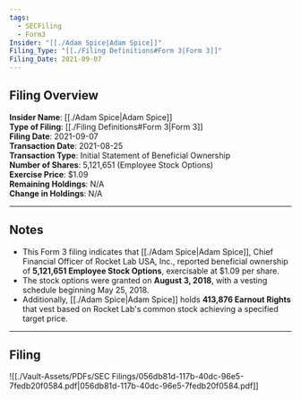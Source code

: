 ```yaml
---
tags:
  - SECFiling
  - Form3
Insider: "[[./Adam Spice|Adam Spice]]"
Filing_Type: "[[./Filing Definitions#Form 3|Form 3]]"
Filing_Date: 2021-09-07
---
```

## Filing Overview

**Insider Name**: [[./Adam Spice|Adam Spice]]  
**Type of Filing**: [[./Filing Definitions#Form 3|Form 3]]  
**Filing Date**: 2021-09-07  
**Transaction Date**: 2021-08-25  
**Transaction Type**: Initial Statement of Beneficial Ownership  
**Number of Shares**: 5,121,651 (Employee Stock Options)  
**Exercise Price**: $1.09  
**Remaining Holdings**: N/A  
**Change in Holdings**: N/A  

---
## Notes

- This Form 3 filing indicates that [[./Adam Spice|Adam Spice]], Chief Financial Officer of Rocket Lab USA, Inc., reported beneficial ownership of **5,121,651 Employee Stock Options**, exercisable at $1.09 per share.
- The stock options were granted on **August 3, 2018**, with a vesting schedule beginning May 25, 2018.
- Additionally, [[./Adam Spice|Adam Spice]] holds **413,876 Earnout Rights** that vest based on Rocket Lab's common stock achieving a specified target price.

---
## Filing

![[./Vault-Assets/PDFs/SEC Filings/056db81d-117b-40dc-96e5-7fedb20f0584.pdf|056db81d-117b-40dc-96e5-7fedb20f0584.pdf]]
